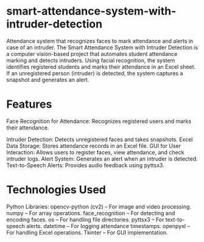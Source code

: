 # smart-attendance-system-with-intruder-detection
Attendance system that recognizes faces to mark attendance and alerts in case of an intruder.
The Smart Attendance System with Intruder Detection is a computer vision-based project that automates student attendance marking and detects intruders. Using facial recognition, the system identifies registered students and marks their attendance in an Excel sheet. If an unregistered person (intruder) is detected, the system captures a snapshot and generates an alert.


# Features

Face Recognition for Attendance: Recognizes registered users and marks their attendance.

Intruder Detection: Detects unregistered faces and takes snapshots.
Excel Data Storage: Stores attendance records in an Excel file.
GUI for User Interaction: Allows users to register faces, view attendance, and check intruder logs.
Alert System: Generates an alert when an intruder is detected.
Text-to-Speech Alerts: Provides audio feedback using pyttsx3.

# Technologies Used
Python Libraries:
opencv-python (cv2) – For image and video processing.
numpy – For array operations.
face_recognition – For detecting and encoding faces.
os – For handling file directories.
pyttsx3 – For text-to-speech alerts.
datetime – For logging attendance timestamps.
openpyxl – For handling Excel operations.
Tkinter – For GUI implementation.
